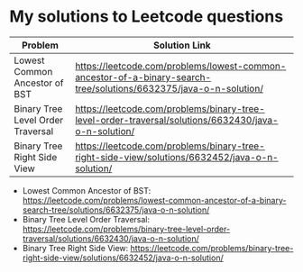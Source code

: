 # My solutions to Leetcode questions
| Problem | Solution Link |
|---------|---------------|
| Lowest Common Ancestor of BST | https://leetcode.com/problems/lowest-common-ancestor-of-a-binary-search-tree/solutions/6632375/java-o-n-solution/ |
| Binary Tree Level Order Traversal | https://leetcode.com/problems/binary-tree-level-order-traversal/solutions/6632430/java-o-n-solution/ |
| Binary Tree Right Side View | https://leetcode.com/problems/binary-tree-right-side-view/solutions/6632452/java-o-n-solution/ |
- Lowest Common Ancestor of BST: https://leetcode.com/problems/lowest-common-ancestor-of-a-binary-search-tree/solutions/6632375/java-o-n-solution/
- Binary Tree Level Order Traversal: https://leetcode.com/problems/binary-tree-level-order-traversal/solutions/6632430/java-o-n-solution/
- Binary Tree Right Side View: https://leetcode.com/problems/binary-tree-right-side-view/solutions/6632452/java-o-n-solution/
